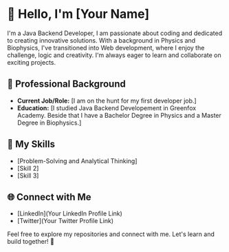 # 👋 Hello, I'm [Your Name]

I'm a Java Backend Developer, I am passionate about coding and dedicated to creating innovative solutions. With a background in Physics and Biophysics, I've transitioned into Web development, where I enjoy the challenge, logic and creativity. I'm always eager to learn and collaborate on exciting projects.

## 💼 Professional Background

- **Current Job/Role:** [I am on the hunt for my first developer job.]
- **Education:** [I studied Java Backend Developement in Greenfox Academy. Beside that I have a Bachelor Degree in Physics and a Master Degree in Biophysics.]

## 🚀 My Skills

- [Problem-Solving and Analytical Thinking]
- [Skill 2]
- [Skill 3]

## 🌐 Connect with Me

- [LinkedIn](Your LinkedIn Profile Link)
- [Twitter](Your Twitter Profile Link)

Feel free to explore my repositories and connect with me. Let's learn and build together! 🚀
